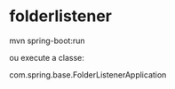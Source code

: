 # folderlistener

mvn spring-boot:run

ou execute a classe:

com.spring.base.FolderListenerApplication
